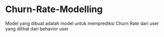 # Churn-Rate-Modelling
Model yang dibuat adalah model untuk memprediksi Churn Rate dari user yang dilihat dari behavior user
